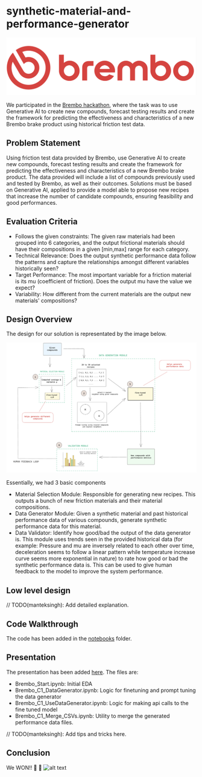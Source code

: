# synthetic-material-and-performance-generator
![alt text](https://github.com/mantek-singh/synthetic-material-and-performance-generator/blob/main/assets/brembo_logo.png?raw=true)

We participated in the [Brembo hackathon](https://brembo-hackathon.bemyapp.com/), where the task was to use Generative AI to create new compounds, forecast testing results and create the framework for predicting the effectiveness and characteristics of a new Brembo brake product using historical friction test data. 


<h2>Problem Statement</h2>

Using friction test data provided by Brembo, use Generative AI to create new compounds, forecast testing results
and create the framework for predicting the effectiveness and characteristics of a new Brembo brake product.
The data provided will include a list of compounds previously used and tested by Brembo, as well as their outcomes.
Solutions must be based on Generative AI, applied to provide a model able to propose new recipes that increase the
number of candidate compounds, ensuring feasibility and good performances.

<h2>Evaluation Criteria</h2>

* Follows the given constraints: The given raw materials had been grouped into 6 categories, and the output frictional materials should have their compositions in a given [min,max] range for each category.
* Technical Relevance: Does the output synthetic performance data follow the patterns and capture the relationships amongst different variables historically seen?
* Target Performance: The most important variable for a friction material is its mu (coefficient of friction). Does the output mu have the value we expect?
* Variability: How different from the current materials are the output new materials' compositions?

<h2>Design Overview</h2>

The design for our solution is representated by the image below.

![alt text](https://github.com/mantek-singh/synthetic-material-and-performance-generator/blob/main/assets/brembo_design.png?raw=true)

Essentially, we had 3 basic components
* Material Selection Module: Responsible for generating new recipes. This outputs a bunch of new friction materials and their material compositions.
* Data Generator Module: Given a synthetic material and past historical performance data of various compounds, generate synthetic performance data for this material.
* Data Validator: Identify how good/bad the output of the data generator is. This module uses trends seen in the provided historical data (for example: Pressure and mu
  are inversely related to each other over time, deceleration seems to follow a linear pattern while temperature increase curve seems more exponential in nature) to rate how
  good or bad the synthetic performance data is. This can be used to give human feedback to the model to improve the system performance.

<h2>Low level design</h2>
// TODO(manteksingh): Add detailed explanation.

<h2>Code Walkthrough</h2>

The code has been added in the [notebooks](https://github.com/mantek-singh/synthetic-material-and-performance-generator/blob/main/Brembo-C1-Presentation.pdf) folder.



<h2>Presentation</h2>

The presentation has been added [here](https://github.com/mantek-singh/synthetic-material-and-performance-generator/blob/main/Brembo-C1-Presentation.pdf). The files are:
* Brembo_Start.ipynb: Initial EDA
* Brembo_C1_DataGenerator.ipynb: Logic for finetuning and prompt tuning the data generator
* Brembo_C1_UseDataGenerator.ipynb: Logic for making api calls to the fine tuned model
* Brembo_C1_Merge_CSVs.ipynb: Utility to merge the generated performance data files.

// TODO(manteksingh): Add tips and tricks here.

<h2>Conclusion</h2>

We WON!! 🥳 🍺 
![alt text](https://github.com/mantek-singh/synthetic-material-and-performance-generator/blob/main/assets/brembo_win_image.png?raw=true)
